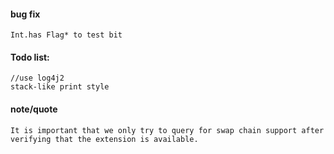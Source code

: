 #### bug fix
    Int.has Flag* to test bit

#### Todo list: 
    //use log4j2
    stack-like print style
    
#### note/quote
    It is important that we only try to query for swap chain support after verifying that the extension is available.